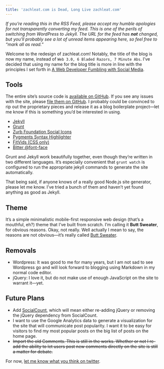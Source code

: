 ```yaml
---
title: 'zachleat.com is Dead, Long Live zachleat.com'
---
```


*If you’re reading this in the RSS Feed, please accept my humble apologies for not transparently converting my feed. This is one of the perils of switching from WordPress to Jekyll. The URL for the feed has **not** changed, but you’ll probably see a lot of unread items appearing here, so feel free to “mark all as read.”*

Welcome to the redesign of zachleat.com! Notably, the title of the blog is now my name, instead of `Web 3.0, 6 Bladed Razors, 7 Minute Abs`. I’ve decided that using my name for the blog title is more in line with the principles I set forth in [A Web Developer Fumbling with Social Media](/web/fumbling-with-social-media/).

## Tools

The entire site’s source code is [available on GitHub](https://github.com/zachleat/zachleat.com). If you see any issues with the site, please [file them on GitHub](https://github.com/zachleat/zachleat.com/issues). I probably could be convinced to rip out the proprietary pieces and release it as a blog boilerplate project—let me know if this is something you’d be interested in using.

* [Jekyll](https://github.com/mojombo/jekyll)
* [Grunt](http://gruntjs.com/)
* [Zurb Foundation Social Icons](http://zurb.com/playground/foundation-icons)
* [Pygments Syntax Highlighter](http://pygments.org/)
* [FitVids (CSS only)](http://fitvidsjs.com/)
* [Bitter @font-face](http://www.google.com/fonts/specimen/Bitter)

Grunt and Jekyll work beautifully together, even though they’re written in two different languages. It’s especially convenient that `grunt watch` is configured to run the appropriate jekyll commands to generate the site automatically.

That being said, if anyone knows of a really good Node.js site generator, please let me know. I’ve tried a bunch of them and haven’t yet found anything as good as Jekyll.

## Theme

It’s a simple minimalistic mobile-first responsive web design (that’s a mouthful, eh?) theme that I’ve built from scratch. I’m calling it **Butt Sweater**, for obvious reasons. Okay, not really. Well actually I mean to say, the reasons are not obvious—it’s really called [Butt Sweater](https://github.com/zachleat/zachleat.com/blob/093aaa88642a5ba7b4d410828d1f53a3a047f8bd/web/css/_buttsweater.scss).

## Removals

* Wordpress: It was good to me for many years, but I am not sad to see Wordpress go and will look forward to blogging using Markdown in my normal code editor.
* jQuery: I love it, but do not make use of enough JavaScript on the site to warrant it—yet.

## Future Plans

* Add [SocialCount](/web/socialcount/), which will mean either re-adding jQuery or removing the jQuery dependency from SocialCount.
* I want to use the Google Analytics data to generate a visualization for the site that will communicate post popularity. I want it to be easy for visitors to find my most popular posts on the big list of posts on the home page.
* ~~Import the old Comments. This is still in the works.  Whether or not I re-add the ability to let users post new comments directly on the site is still a matter for debate.~~

For now, [let me know what you think on twitter](https://twitter.com/zachleat/).
